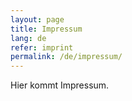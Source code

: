 ```yaml
---
layout: page
title: Impressum
lang: de
refer: imprint
permalink: /de/impressum/
---
```


Hier kommt Impressum.
